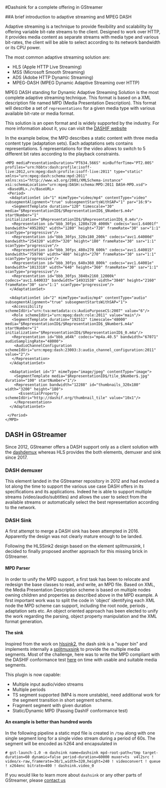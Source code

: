 #Dashsink for a complete offering in GStreamer


##A brief introduction to adaptive streaming and MPEG DASH

Adaptive streaming is a technique to provide flexibility and scalability by offering variable bit-rate streams to the client.
Designed to work over HTTP, it provides media content as separate streams with media type and various bit-rates, the client will be able to select according to its network bandwidth or its CPU power.

The most common adaptive streaming solution are:

 * HLS (Apple HTTP Live Streaming)
 * MSS (Microsoft Smooth Streaming)
 * ADS (Adobe HTTP Dynamic Streaming)
 * MPEG-DASH (MPEG Dynamic Adaptive Streaming over HTTP)


MPEG DASH standing for Dynamic Adaptive Streaming Solution is the most complete adaptive streaming technique. This format is based on a XML description file named MPD (Media Presentation Description). This format will describe a set of `representations` for a given media type with various available bit-rate or media format.

This solution is an open format and is widely supported by the industry. For more information about it, you can visit the [DASHIF website](https://dashif.org/)

In the example below, the MPD describes a static content with three media content type (adaptation sets). Each adaptations sets contains representations. 5 representations for the video allows to switch to 5 different bit rates according to the playback constraints.

```
<MPD mediaPresentationDuration="PT634.566S" minBufferTime="PT2.00S" profiles="urn:hbbtv:dash:profile:isoff-live:2012,urn:mpeg:dash:profile:isoff-live:2011" type="static" xmlns="urn:mpeg:dash:schema:mpd:2011" xmlns:xsi="http://www.w3.org/2001/XMLSchema-instance" xsi:schemaLocation="urn:mpeg:DASH:schema:MPD:2011 DASH-MPD.xsd">
 <BaseURL>./</BaseURL>
 <Period>
  <AdaptationSet id="1" mimeType="video/mp4" contentType="video" subsegmentAlignment="true" subsegmentStartsWithSAP="1" par="16:9">
   <SegmentTemplate duration="120" timescale="30" media="$RepresentationID$/$RepresentationID$_$Number$.m4v" startNumber="1" initialization="$RepresentationID$/$RepresentationID$_0.m4v"/>
   <Representation id="bbb_30fps_1280x720_4000k" codecs="avc1.64001f" bandwidth="4952892" width="1280" height="720" frameRate="30" sar="1:1" scanType="progressive"/>
   <Representation id="bbb_30fps_320x180_200k" codecs="avc1.64000d" bandwidth="254320" width="320" height="180" frameRate="30" sar="1:1" scanType="progressive"/>
   <Representation id="bbb_30fps_480x270_600k" codecs="avc1.640015" bandwidth="759798" width="480" height="270" frameRate="30" sar="1:1" scanType="progressive"/>
   <Representation id="bbb_30fps_640x360_800k" codecs="avc1.64001e" bandwidth="1013310" width="640" height="360" frameRate="30" sar="1:1" scanType="progressive"/>
   <Representation id="bbb_30fps_3840x2160_12000k" codecs="avc1.640033" bandwidth="14931538" width="3840" height="2160" frameRate="30" sar="1:1" scanType="progressive"/>
  </AdaptationSet>

  <AdaptationSet id="2" mimeType="audio/mp4" contentType="audio" subsegmentAlignment="true" subsegmentStartsWithSAP="1">
   <Accessibility schemeIdUri="urn:tva:metadata:cs:AudioPurposeCS:2007" value="6"/>
   <Role schemeIdUri="urn:mpeg:dash:role:2011" value="main"/>
   <SegmentTemplate duration="192512" timescale="48000" media="$RepresentationID$/$RepresentationID$_$Number$.m4a" startNumber="1" initialization="$RepresentationID$/$RepresentationID$_0.m4a"/>
   <Representation id="bbb_a64k" codecs="mp4a.40.5" bandwidth="67071" audioSamplingRate="48000">
    <AudioChannelConfiguration schemeIdUri="urn:mpeg:dash:23003:3:audio_channel_configuration:2011" value="2"/>
   </Representation>
  </AdaptationSet>

  <AdaptationSet id="3" mimeType="image/jpeg" contentType="image">
    <SegmentTemplate media="$RepresentationID$/tile_$Number$.jpg" duration="100" startNumber="1"/>
    <Representation bandwidth="12288" id="thumbnails_320x180" width="3200" height="180">
      <EssentialProperty schemeIdUri="http://dashif.org/thumbnail_tile" value="10x1"/>
    </Representation>
  </AdaptationSet>

 </Period>
</MPD>
```

## DASH in GStreamer

Since 2012, GStreamer offers a DASH support only as a client solution with the [dashdemux](https://gstreamer.freedesktop.org/documentation/dashdemux/index.html?gi-language=c) whereas HLS provides the both elements, demuxer and sink since 2017.

### DASH demuxer

This element landed in the GStreamer repository in 2012 and had evolved a lot along the time to support the various use case DASH offers in its specifications and its applications. Indeed he is able to support multiple streams (video/audio/subtitles) and allows the user to select from the available streams or automatically select the best representation according to the network.

### DASH Sink

A first attempt to merge a DASH sink has been attempted in 2016. Apparently the design was not clearly mature enough to be landed.

Following the HLSSink2 design based on the element splitmuxsink, I decided to finally proposed another approach for this missing brick in GStreamer.

#### MPD Parser

In order to unify the MPD support, a first task has been to relocate and redesign the base classes to read, and write, an MPD file. Based on XML, the Media Presentation Description scheme is based on multiple nodes owning children and properties as described above in the MPD example.
A first important work was to split the code in 'object' identifying each XML node the MPD scheme can support, including the root node, periods , adaptation sets etc. An object oriented approach has been elected to unify the work regarding the parsing, object property manipulation and the XML format generation.

#### The sink

Inspired from the work on [hlssink2](https://gstreamer.freedesktop.org/documentation/hls/hlssink2.html?gi-language=c), the dash sink is a "super bin" and implements internally a [splitmuxsink](https://gstreamer.freedesktop.org/documentation/multifile/splitmuxsink.html?gi-language=c) to provide the multiple media segments. Most of the challenge, here was to write the MPD compliant with the DASHIF conformance test [here](https://conformance.dashif.org/) on time with usable and suitable media segments.

This plugin is now capable:

 * Multiple input audio/video streams
 * Multiple periods
 * TS segment supported (MP4 is more unstable), need additional work for the segment transition in short segment scheme.
 * Fragment segment with given duration
 * Static/Dynamic MPD (Passing DashIF conformance test)

#### An example is better than hundred words

In the following pipeline a static mpd file is created in `/tmp` along with one single segment long for a single video stream during a period of 60s. The segment will be encoded as h264 and encapsulated in
```
# gst-launch-1.0 -m dashsink name=dashsink mpd-root-path=/tmp target-duration=60 dynamic=false period-duration=60000 muxer=ts  v4l2src ! video/x-raw,framerate=30/1,width=320,height=240 ! videoconvert ! queue ! x264enc bitrate=400 ! dashsink.video_0
```

If you would like to learn more about `dashsink` or any other parts of GStreamer, please [contact us](https://www.collabora.com/contact-us.html)
